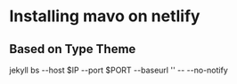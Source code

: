 # Installing mavo on netlify
## Based on Type Theme

jekyll bs --host $IP --port $PORT --baseurl '' -- --no-notify

